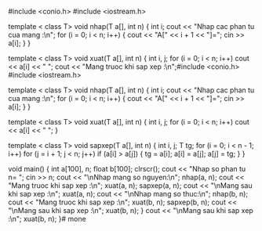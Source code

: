 #include <conio.h>
#include <iostream.h>

template < class T>
	void nhap(T a[], int n)
	{
		int i;
		cout << "Nhap cac phan tu cua mang :\n";
		for (i = 0; i < n; i++)
		{
			cout << "A[" << i + 1 << "]=";
			cin >> a[i];
		}
	}

template < class T>
	void xuat(T a[], int n)
	{
		int i, j;
		for (i = 0; i < n; i++) cout << a[i] << " ";
	cout << "Mang truoc khi sap xep :\n";#include <conio.h>
#include <iostream.h>

template < class T>
	void nhap(T a[], int n)
	{
		int i;
		cout << "Nhap cac phan tu cua mang :\n";
		for (i = 0; i < n; i++)
		{
			cout << "A[" << i + 1 << "]=";
			cin >> a[i];
		}
	}

template < class T>
	void xuat(T a[], int n)
	{
		int i, j;
		for (i = 0; i < n; i++) cout << a[i] << " ";
	}

template < class T>
	void sapxep(T a[], int n)
	{
		int i, j;
		T tg;
		for (i = 0; i < n - 1; i++)
			for (j = i + 1; j < n; j++)
				if (a[i] > a[j])
				{
					tg = a[i];
					a[i] = a[j];
					a[j] = tg;
				}
	}

void main()
{
	int a[100], n;
	float b[100];
	clrscr();
	cout << "Nhap so phan tu n= ";
	cin >> n;
	cout << "\nNhap mang so nguyen:\n";
	nhap(a, n);
	cout << "Mang truoc khi sap xep :\n";
	xuat(a, n);
	sapxep(a, n);
	cout << "\nMang sau khi sap xep :\n";
	xuat(a, n);
	cout << "\nNhap mang so thuc:\n";
	nhap(b, n);
	cout << "Mang truoc khi sap xep :\n";
	xuat(b, n);
	sapxep(b, n);
	cout << "\nMang sau khi sap xep :\n";
	xuat(b, n);
}
	cout << "\nMang sau khi sap xep :\n";
	xuat(b, n);
}# mone
